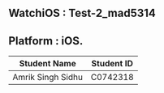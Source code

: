 ## WatchiOS : Test-2_mad5314 
## Platform : iOS.

Student Name  | Student ID
------------- | -------------
Amrik Singh Sidhu  | C0742318

